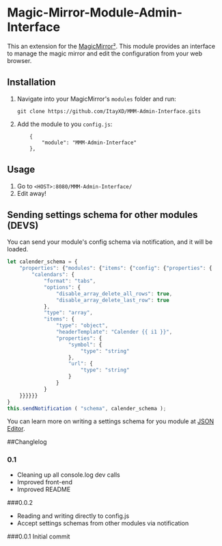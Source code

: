 # Magic-Mirror-Module-Admin-Interface
This an extension for the [MagicMirror²](https://github.com/MichMich/MagicMirror). This module provides an interface to manage the magic mirror and edit the configuration from your web browser.

## Installation
1. Navigate into your MagicMirror's `modules` folder and run: 
    ```
    git clone https://github.com/ItayXD/MMM-Admin-Interface.gits
    ```
1. Add the module to you `config.js`:
    ```
        {
        	"module": "MMM-Admin-Interface"
        },
    ```

## Usage
1. Go to `<HOST>:8080/MMM-Admin-Interface/`
1. Edit away!

## Sending settings schema for other modules (DEVS)
You can send your module's config schema via notification, and it will be loaded.
```javascript
let calender_schema = {
    "properties": {"modules": {"items": {"config": {"properties": {
        "calendars": {
        	"format": "tabs",
        	"options": {
        		"disable_array_delete_all_rows": true,
        		"disable_array_delete_last_row": true
        	},
        	"type": "array",
        	"items": {
        		"type": "object",
        		"headerTemplate": "Calender {{ i1 }}",
        		"properties": {
        			"symbol": {
        				"type": "string"
        			},
        			"url": {
        				"type": "string"
        			}
        		}
        	}
    }}}}}}
}
this.sendNotification ( "schema", calender_schema );
```

You can learn more on writing a settings schema for you module at [JSON Editor](https://github.com/jdorn/json-editor).

##Changlelog

### 0.1
 - Cleaning up all console.log dev calls
 - Improved front-end
 - Improved README

###0.0.2
 - Reading and writing directly to config.js
 - Accept settings schemas from other modules via notification

###0.0.1 Initial commit